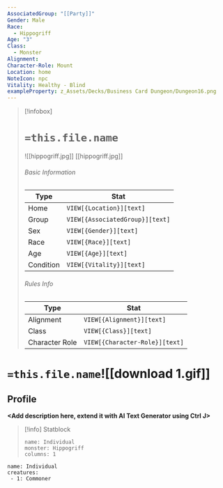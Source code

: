 ```yaml
---
AssociatedGroup: "[[Party]]"
Gender: Male
Race:
  - Hippogriff
Age: "3"
Class:
  - Monster
Alignment: 
Character-Role: Mount
Location: home
NoteIcon: npc
Vitality: Healthy - Blind
exampleProperty: z_Assets/Decks/Business Card Dungeon/Dungeon16.png
---
```

> [!infobox]
> # `=this.file.name`
> ![[hippogriff.jpg]]
> [[hippogriff.jpg]]
> ###### Basic Information
> Type |  Stat |
> ---|---|
> Home | `VIEW[{Location}][text]`  |
> Group | `VIEW[{AssociatedGroup}][text]` |
> Sex | `VIEW[{Gender}][text]` |
> Race | `VIEW[{Race}][text]` |
> Age | `VIEW[{Age}][text]`|
> Condition | `VIEW[{Vitality}][text]` |
> ###### Rules Info
> Type |  Stat |
> ---|---|
> Alignment | `VIEW[{Alignment}][text]` |
> Class | `VIEW[{Class}][text]`  |
> Character Role | `VIEW[{Character-Role}][text]` |

# `=this.file.name`![[download 1.gif]]
## Profile

**<Add description here, extend it with AI Text Generator using Ctrl J>**

> [!info] Statblock
> ```statblock
> name: Individual
> monster: Hippogriff
> columns: 1
> ```

```encounter-table
name: Individual
creatures:
 - 1: Commoner
```

